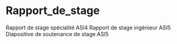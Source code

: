 Rapport_de_stage
================

Rapport de stage spécialité ASI4
Rapport de stage ingénieur ASI5
Diapositive de soutenance de stage ASI5
